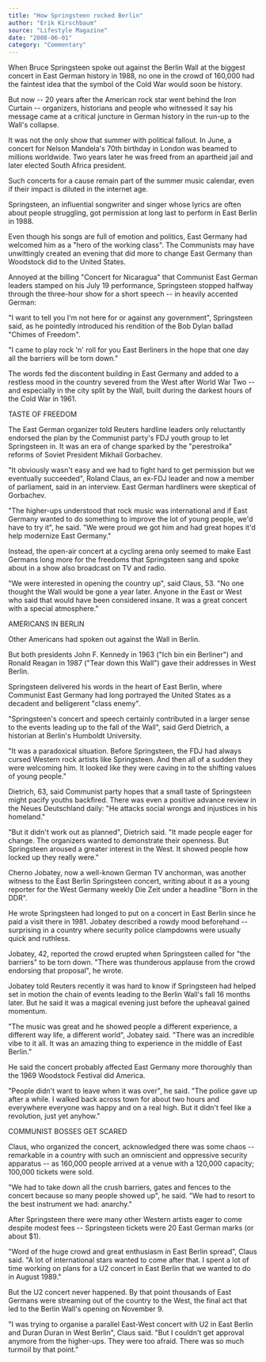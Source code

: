 ```yaml
---
title: "How Springsteen rocked Berlin"
author: "Erik Kirschbaum"
source: "Lifestyle Magazine"
date: "2008-06-01"
category: "Commentary"
---
```


When Bruce Springsteen spoke out against the Berlin Wall at the biggest concert in East German history in 1988, no one in the crowd of 160,000 had the faintest idea that the symbol of the Cold War would soon be history.

But now -- 20 years after the American rock star went behind the Iron Curtain -- organizers, historians and people who witnessed it say his message came at a critical juncture in German history in the run-up to the Wall's collapse.

It was not the only show that summer with political fallout. In June, a concert for Nelson Mandela's 70th birthday in London was beamed to millions worldwide. Two years later he was freed from an apartheid jail and later elected South Africa president.

Such concerts for a cause remain part of the summer music calendar, even if their impact is diluted in the internet age.

Springsteen, an influential songwriter and singer whose lyrics are often about people struggling, got permission at long last to perform in East Berlin in 1988.

Even though his songs are full of emotion and politics, East Germany had welcomed him as a "hero of the working class". The Communists may have unwittingly created an evening that did more to change East Germany than Woodstock did to the United States.

Annoyed at the billing "Concert for Nicaragua" that Communist East German leaders stamped on his July 19 performance, Springsteen stopped halfway through the three-hour show for a short speech -- in heavily accented German:

"I want to tell you I'm not here for or against any government", Springsteen said, as he pointedly introduced his rendition of the Bob Dylan ballad "Chimes of Freedom".

"I came to play rock 'n' roll for you East Berliners in the hope that one day all the barriers will be torn down."

The words fed the discontent building in East Germany and added to a restless mood in the country severed from the West after World War Two -- and especially in the city split by the Wall, built during the darkest hours of the Cold War in 1961.

TASTE OF FREEDOM

The East German organizer told Reuters hardline leaders only reluctantly endorsed the plan by the Communist party's FDJ youth group to let Springsteen in. It was an era of change sparked by the "perestroika" reforms of Soviet President Mikhail Gorbachev.

"It obviously wasn't easy and we had to fight hard to get permission but we eventually succeeded", Roland Claus, an ex-FDJ leader and now a member of parliament, said in an interview. East German hardliners were skeptical of Gorbachev.

"The higher-ups understood that rock music was international and if East Germany wanted to do something to improve the lot of young people, we'd have to try it", he said. "We were proud we got him and had great hopes it'd help modernize East Germany."

Instead, the open-air concert at a cycling arena only seemed to make East Germans long more for the freedoms that Springsteen sang and spoke about in a show also broadcast on TV and radio.

"We were interested in opening the country up", said Claus, 53. "No one thought the Wall would be gone a year later. Anyone in the East or West who said that would have been considered insane. It was a great concert with a special atmosphere."

AMERICANS IN BERLIN

Other Americans had spoken out against the Wall in Berlin.

But both presidents John F. Kennedy in 1963 ("Ich bin ein Berliner") and Ronald Reagan in 1987 ("Tear down this Wall") gave their addresses in West Berlin.

Springsteen delivered his words in the heart of East Berlin, where Communist East Germany had long portrayed the United States as a decadent and belligerent "class enemy".

"Springsteen's concert and speech certainly contributed in a larger sense to the events leading up to the fall of the Wall", said Gerd Dietrich, a historian at Berlin's Humboldt University.

"It was a paradoxical situation. Before Springsteen, the FDJ had always cursed Western rock artists like Springsteen. And then all of a sudden they were welcoming him. It looked like they were caving in to the shifting values of young people."

Dietrich, 63, said Communist party hopes that a small taste of Springsteen might pacify youths backfired. There was even a positive advance review in the Neues Deutschland daily: "He attacks social wrongs and injustices in his homeland."

"But it didn't work out as planned", Dietrich said. "It made people eager for change. The organizers wanted to demonstrate their openness. But Springsteen aroused a greater interest in the West. It showed people how locked up they really were."

Cherno Jobatey, now a well-known German TV anchorman, was another witness to the East Berlin Springsteen concert, writing about it as a young reporter for the West Germany weekly Die Zeit under a headline "Born in the DDR".

He wrote Springsteen had longed to put on a concert in East Berlin since he paid a visit there in 1981. Jobatey described a rowdy mood beforehand -- surprising in a country where security police clampdowns were usually quick and ruthless.

Jobatey, 42, reported the crowd erupted when Springsteen called for "the barriers" to be torn down. "There was thunderous applause from the crowd endorsing that proposal", he wrote.

Jobatey told Reuters recently it was hard to know if Springsteen had helped set in motion the chain of events leading to the Berlin Wall's fall 16 months later. But he said it was a magical evening just before the upheaval gained momentum.

"The music was great and he showed people a different experience, a different way life, a different world", Jobatey said. "There was an incredible vibe to it all. It was an amazing thing to experience in the middle of East Berlin."

He said the concert probably affected East Germany more thoroughly than the 1969 Woodstock Festival did America.

"People didn't want to leave when it was over", he said. "The police gave up after a while. I walked back across town for about two hours and everywhere everyone was happy and on a real high. But it didn't feel like a revolution, just yet anyhow."

COMMUNIST BOSSES GET SCARED

Claus, who organized the concert, acknowledged there was some chaos -- remarkable in a country with such an omniscient and oppressive security apparatus -- as 160,000 people arrived at a venue with a 120,000 capacity; 100,000 tickets were sold.

"We had to take down all the crush barriers, gates and fences to the concert because so many people showed up", he said. "We had to resort to the best instrument we had: anarchy."

After Springsteen there were many other Western artists eager to come despite modest fees -- Springsteen tickets were 20 East German marks (or about $1).

"Word of the huge crowd and great enthusiasm in East Berlin spread", Claus said. "A lot of international stars wanted to come after that. I spent a lot of time working on plans for a U2 concert in East Berlin that we wanted to do in August 1989."

But the U2 concert never happened. By that point thousands of East Germans were streaming out of the country to the West, the final act that led to the Berlin Wall's opening on November 9.

"I was trying to organise a parallel East-West concert with U2 in East Berlin and Duran Duran in West Berlin", Claus said. "But I couldn't get approval anymore from the higher-ups. They were too afraid. There was so much turmoil by that point."